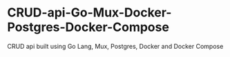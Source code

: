 # CRUD-api-Go-Mux-Docker-Postgres-Docker-Compose
CRUD api built using Go Lang, Mux, Postgres, Docker and Docker Compose
